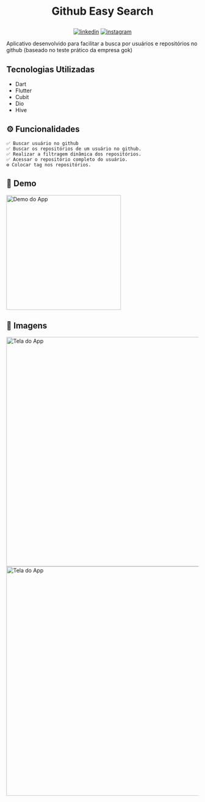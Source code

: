 # <p align="center"> Github Easy Search

<p align="center">
<a href="https://www.linkedin.com/in/saulo-nascimento-b6050b1b3/"><img src="https://img.icons8.com/android/24/000000/linkedin.png" alt="linkedin"></a>
<a href="https://www.instagram.com/smiqueias_/"><img src="https://img.icons8.com/android/24/000000/instagram.png" alt="instagram"></a>
</p>
Aplicativo desenvolvido para facilitar a busca por usuários e repositórios no github (baseado no teste prático da empresa gok)

## Tecnologias Utilizadas
- Dart
- Flutter
- Cubit
- Dio
- Hive

## ⚙️ Funcionalidades

    ✅ Buscar usuário no github
    ✅ Buscar os repositórios de um usuário no github.
    ✅ Realizar a filtragem dinâmica dos repositórios.
    ✅ Acessar o repositório completo do usuário.
    ⚙️ Colocar tag nos repositórios.

## 🎥 Demo

<p float="left">
<img src="https://media4.giphy.com/media/DIyOvwRdtFdZLeD3ZN/giphy.gif?cid=790b7611b6c90b9e345dbe78a6dbb6d591417d845d126772&rid=giphy.gif&ct=g" alt="Demo do App" width="300"/>
</p>

## 📱 Imagens

<p float="left">
<img src="https://i.imgur.com/WKut7ky.png" alt="Tela do App" width="600"/>
<img src="https://i.imgur.com/ulgTl8k.png" alt="Tela do App" width="600"/>
</p>
